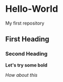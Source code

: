 # Hello-World
My first repository
## First Heading
### Second Heading
**Let's try some bold**

*How about this*
